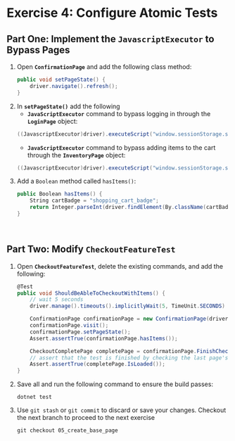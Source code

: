 # Exercise 4: Configure Atomic Tests

## Part One: Implement the `JavascriptExecutor` to Bypass Pages
1. Open **`ConfirmationPage`** and add the following class method:
    ```csharp
    public void setPageState() {
        driver.navigate().refresh();
    }
    ```
2. In **`setPageState()`** add the following
    * **`JavaScriptExecutor`** command to bypass logging in through the **`LoginPage`** object:
    ```csharp
    ((JavascriptExecutor)driver).executeScript("window.sessionStorage.setItem('standard-username', 'standard-user')");
    ```
    * **`JavaScriptExecutor`** command to bypass adding items to the cart through the **`InventoryPage`** object:
    ```csharp
    ((JavascriptExecutor)driver).executeScript("window.sessionStorage.setItem('cart-contents', '[4,1]')");
    ```
3. Add a `Boolean` method called `hasItems()`:
    ```csharp
    public Boolean hasItems() {
        String cartBadge = "shopping_cart_badge";
        return Integer.parseInt(driver.findElement(By.className(cartBadge)).getText()) > 0;
    }
    ```
    
<br />

## Part Two: Modify `CheckoutFeatureTest`
1. Open **`CheckoutFeatureTest`**, delete the existing commands, and add the following:
    ```csharp
    @Test
    public void ShouldBeAbleToCheckoutWithItems() {
        // wait 5 seconds
        driver.manage().timeouts().implicitlyWait(5, TimeUnit.SECONDS) ;

        ConfirmationPage confirmationPage = new ConfirmationPage(driver);
        confirmationPage.visit();
        confirmationPage.setPageState();
        Assert.assertTrue(confirmationPage.hasItems());

        CheckoutCompletePage completePage = confirmationPage.FinishCheckout();
        // assert that the test is finished by checking the last page's URL
        Assert.assertTrue(completePage.IsLoaded());
    }
    ```
2. Save all and run the following command to ensure the build passes:
    ```shell
    dotnet test
    ```
3. Use `git stash` or `git commit` to discard or save your changes. Checkout the next branch to proceed to the next exercise
    ```shell
    git checkout 05_create_base_page
    ```